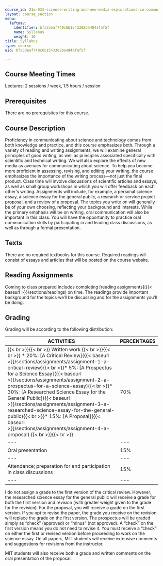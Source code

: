 ```yaml
---
course_id: 21w-031-science-writing-and-new-media-explorations-in-communicating-about-science-technology-spring-2017
layout: course_section
menu:
  leftnav:
    identifier: bfa33eaf740c6b1543302ba484afaf5f
    name: Syllabus
    weight: 10
title: Syllabus
type: course
uid: bfa33eaf740c6b1543302ba484afaf5f

---
```


Course Meeting Times
--------------------

Lectures: 2 sessions / week, 1.5 hours / session

Prerequisites
-------------

There are no prerequisites for this course.

Course Description
------------------

Proficiency in communicating about science and technology comes from both knowledge and practice, and this course emphasizes both. Through a variety of reading and writing assignments, we will examine general principles of good writing, as well as principles associated specifically with scientific and technical writing. We will also explore the effects of new media as avenues for communicating about science. To help you become more proficient in assessing, revising, and editing your writing, the course emphasizes the importance of the writing process—not just the final product. Class time will involve discussions of scientific articles and essays, as well as small group workshops in which you will offer feedback on each other's writing. Assignments will include, for example, a personal science essay, a science essay for the general public, a research or service project proposal, and a review of a proposal. The topics you write on will generally be of your own choosing, reflecting your background and interests. While the primary emphasis will be on writing, oral communication will also be important in this class. You will have the opportunity to practice oral communication skills by participating in and leading class discussions, as well as through a formal presentation.

Texts
-----

There are no required textbooks for this course. Required readings will consist of essays and articles that will be posted on the course website.

Reading Assignments
-------------------

Coming to class prepared includes completing [reading assignments]({{< baseurl >}}/sections/readings) on time. The readings provide important background for the topics we’ll be discussing and for the assignments you’ll be doing.

Grading
-------

Grading will be according to the following distribution:

| ACTIVITIES | PERCENTAGES |
| --- | --- |
|  {{< br >}}{{< br >}} Written work {{< br >}}{{< br >}} *   20%: [A Critical Review]({{< baseurl >}}/sections/assignments/assignment-1-a-critical-review){{< br >}}*   5%: [A Prospectus for a Science Essay]({{< baseurl >}}/sections/assignments/assignment-2-a-prospectus-for-a-science-essay){{< br >}}*   30%: [A Researched Science Essay for the General Public]({{< baseurl >}}/sections/assignments/assignment-3-a-researched-science-essay-for-the-general-public){{< br >}}*   15%: [A Proposal]({{< baseurl >}}/sections/assignments/assignment-4-a-proposal) {{< br >}}{{< br >}}  | 70% |
| --- | --- |
| Oral presentation | 15% |
| --- | --- |
| Attendance; preparation for and participation in class discussions | 15% |
| --- | --- 

I do not assign a grade to the first version of the critical review. However, the researched science essay for the general public will receive a grade for both the first version and revision (with greater weight given to the grade for the revision). For the proposal, you will receive a grade on the first version. If you opt to revise the paper, the grade you receive on the revision will replace the grade on the first version. The prospectus will be graded simply as “check” (approved) or “minus” (not approved). A “check” on the first version means you do not need to revise it. You must receive a “check” on either the first or revised version before proceeding to work on the science essay. On all papers, MIT students will receive extensive comments and suggestions for revisions from the instructor.

MIT students will also receive both a grade and written comments on the oral presentation of the proposal.